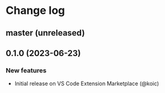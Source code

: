 # Change log

## master (unreleased)

## 0.1.0 (2023-06-23)

### New features

- Initial release on VS Code Extension Marketplace (@koic)
